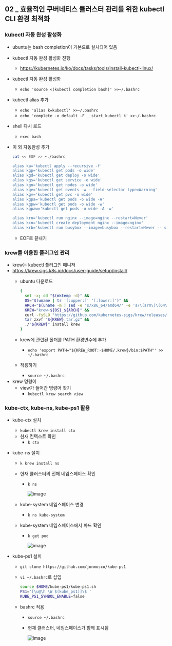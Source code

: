 ## 02 _ 효율적인 쿠버네티스 클러스터 관리를 위한 kubectl CLI 환경 최적화

### ****kubectl 자동 완성 활성화****

- ubuntu는 bash completion이 기본으로 설치되어 있음
- kubectl 자동 완성 활성화 진행
    - https://kubernetes.io/ko/docs/tasks/tools/install-kubectl-linux/
- kubectl 자동 완성 활성화
    - `echo 'source <(kubectl completion bash)' >>~/.bashrc`
- kubectl alias 추가
    - `echo 'alias k=kubectl' >>~/.bashrc`
    - `echo 'complete -o default -F __start_kubectl k' >>~/.bashrc`
- shell 다시 로드
    - `exec bash`
- 이 외 자동완성 추가
    
    ```bash
    cat << EOF >> ~./bashrc
    
    alias ka='kubectl apply --recursive -f'
    alias kgp='kubectl get pods -o wide'
    alias kgd='kubectl get deploy -o wide'
    alias kgs='kubectl get service -o wide'
    alias kgn='kubectl get nodes -o wide'
    alias kge='kubectl get events -w --field-selector type=Warning'
    alias kgv='kubectl get pvc -o wide'
    alias kgpa='kubectl get pods -o wide -A'
    alias kgpw='kubectl get pods -o wide -w'
    alias kgpaw='kubectl get pods -o wide -A -w'
    
    alias krn='kubectl run nginx --image=nginx --restart=Never'
    alias kcn='kubectl create deployment nginx --image=nginx'
    alias krb='kubectl run busybox --image=busybox --restart=Never -- sleep 1d'
    ```
    
    - EOF로 끝내기

### krew를 이용한 플러그인 관리

- krew는 kubectl 플러그인 매니저
- https://krew.sigs.k8s.io/docs/user-guide/setup/install/
    - ubuntu 다운로드
        
        ```bash
        (
          set -x; cd "$(mktemp -d)" &&
          OS="$(uname | tr '[:upper:]' '[:lower:]')" &&
          ARCH="$(uname -m | sed -e 's/x86_64/amd64/' -e 's/\(arm\)\(64\)\?.*/\1\2/' -e 's/aarch64$/arm64/')" &&
          KREW="krew-${OS}_${ARCH}" &&
          curl -fsSLO "https://github.com/kubernetes-sigs/krew/releases/latest/download/${KREW}.tar.gz" &&
          tar zxvf "${KREW}.tar.gz" &&
          ./"${KREW}" install krew
        )
        ```
        
    - krew에 관련된 폴더를 PATH 환경변수에 추가
        - `echo 'export PATH="${KREW_ROOT:-$HOME/.krew}/bin:$PATH"' >> ~/.bashrc`
    - 적용하기
        - `source ~/.bashrc`
- krew 명령어
    - view가 들어간 명령어 찾기
        - `kubectl krew search view`
    

### kube-ctx, kube-ns, kube-ps1 활용

- kube-ctx 설치
    - `kubectl krew install ctx`
    - 현재 컨텍스트 확인
        - `k ctx`
- kube-ns 설치
    - `k krew install ns`
    - 현재 클러스터의 전체 네임스페이스 확인
        - `k ns`
            
            ![image](https://github.com/sangeun99/hyundai-it-e-java-fullstack/assets/63828057/e2cd6407-749a-46fe-b763-205586ba44c5)
            
    - kube-system 네임스페이스 변경
        - `k ns kube-system`
    - kube-system 네임스페이스에서 파드 확인
        - `k get pod`
            
            ![image](https://github.com/sangeun99/hyundai-it-e-java-fullstack/assets/63828057/117ad1a7-d1ac-4966-a6b3-2e0f2820b42e)
            
- kube-ps1 설치
    - `git clone https://github.com/jonmosco/kube-ps1`
    - `vi ~/.bashrc`로 삽입
        
        ```bash
        source $HOME/kube-ps1/kube-ps1.sh
        PS1='[\u@\h \W $(kube_ps1)]\$ '
        KUBE_PS1_SYMBOL_ENABLE=false
        ```
        
    - bashrc 적용
        - `source ~/.bashrc`
        - 현재 클러스터, 네임스페이스가 함께 표시됨
            
            ![image](https://github.com/sangeun99/hyundai-it-e-java-fullstack/assets/63828057/40aaac80-addc-4e33-9489-129780f949b0)